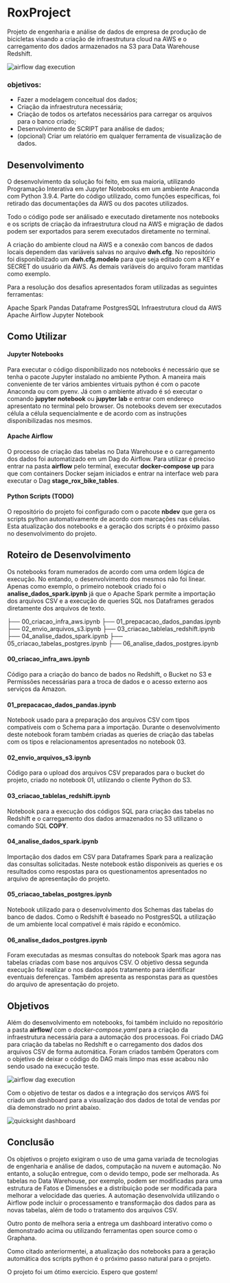 # RoxProject

Projeto de engenharia e análise de dados de empresa de produção de bicicletas visando a criação de infraestrutura cloud na AWS e o carregamento dos dados armazenados na S3 para Data Warehouse Redshift. 

![airflow dag execution](https://github.com/elmarculino/roxproject/blob/master/images/airflow_stage_execution.png?raw=true)

### objetivos:

- Fazer a modelagem conceitual dos dados;
- Criação da infraestrutura necessária;
- Criação de todos os artefatos necessários para carregar os arquivos para o banco criado;
- Desenvolvimento de SCRIPT para análise de dados;
- (opcional) Criar um relatório em qualquer ferramenta de visualização de dados.

## Desenvolvimento

O desenvolvimento da solução foi feito, em sua maioria, utilizando Programação Interativa em Jupyter Notebooks em um ambiente Anaconda com Python 3.9.4. Parte do código utilizado, como funções específicas, foi retirado das documentações da AWS ou dos pacotes utilizados. 

Todo o código pode ser análisado e executado diretamente nos notebooks e os scripts de criação da infraestrutura cloud na AWS e migração de dados podem ser exportados para serem executados diretamente no terminal.

A criação do ambiente cloud na AWS e a conexão com bancos de dados locais dependem das variáveis salvas no arquivo __dwh.cfg__. No repositório foi disponibilizado um __dwh.cfg.modelo__ para que seja editado com a KEY e SECRET do usuário da AWS. As demais variáveis do arquivo foram mantidas como exemplo.

Para a resolução dos desafios apresentados foram utilizadas as seguintes ferramentas: 

Apache Spark
Pandas Dataframe
PostgresSQL
Infraestrutura cloud da AWS
Apache Airflow 
Jupyter Notebook

## Como Utilizar

#### Jupyter Notebooks

Para executar o código disponibilizado nos notebooks é necessário que se tenha o pacote Jupyter instalado no ambiente Python. A maneira mais conveniente de ter vários ambientes virtuais python é com o pacote Anaconda ou com pyenv. Já com o ambiente ativado é só executar o comando __jupyter notebook__ ou __jupyter lab__ e entrar com endereço apresentato no terminal pelo browser. Os notebooks devem ser executados célula a célula sequencialmente e de acordo com as instruções disponibilizadas nos mesmos. 

#### Apache Airflow

O processo de criação das tabelas no Data Warehouse e o carregamento dos dados foi automatizado em um Dag do Airflow. Para utilizar é preciso entrar na pasta __airflow__ pelo terminal, executar __docker-compose up__ para que com containers Docker sejam iniciados e entrar na interface web para executar o Dag __stage_rox_bike_tables__. 

#### Python Scripts (TODO)

O repositório do projeto foi configurado com o pacote __nbdev__ que gera os scripts python automativamente de acordo com marcações nas células. Esta atualização dos notebooks e a geração dos scripts é o próximo passo no desenvolvimento do projeto. 


## Roteiro de Desenvolvimento

Os notebooks foram numerados de acordo com uma ordem lógica de execução. No entando, o desenvolvimento dos mesmos não foi linear. Apenas como exemplo, o primeiro notebook criado foi o __analise_dados_spark.ipynb__ já que o Apache Spark permite a importação dos arquivos CSV e a execução de queries SQL nos Dataframes gerados diretamente dos arquivos de texto.

├── 00_criacao_infra_aws.ipynb
├── 01_prepacacao_dados_pandas.ipynb
├── 02_envio_arquivos_s3.ipynb
├── 03_criacao_tablelas_redshift.ipynb
├── 04_analise_dados_spark.ipynb
├── 05_criacao_tabelas_postgres.ipynb
├── 06_analise_dados_postgres.ipynb

#### 00_criacao_infra_aws.ipynb
    
Código para a criação do banco de bados no Redshift, o Bucket no S3 e Permissões necessárias para a troca de dados e o acesso externo aos serviços da Amazon.

#### 01_prepacacao_dados_pandas.ipynb

Notebook usado para a preparação dos arquivos CSV com tipos compatíveis com o Schema para a importação. Durante o desenvolvimento deste notebook foram também criadas as queries de criação das tabelas com os tipos e relacionamentos apresentados no notebook 03.

#### 02_envio_arquivos_s3.ipynb

Código para o upload dos arquivos CSV preparados para o bucket do projeto, criado no notebook 01, utilizando o cliente Python do S3. 

#### 03_criacao_tablelas_redshift.ipynb

Notebook para a execução dos códigos SQL para criação das tabelas no Redshift e o carregamento dos dados armazenados no S3 utilizano o comando SQL __COPY__.

#### 04_analise_dados_spark.ipynb

Importação dos dados em CSV para Dataframes Spark para a realização das consultas solicitadas. Neste notebook estão disponiveis as queries e os resultados como respostas para os questionamentos apresentados no arquivo de apresentação do projeto. 

#### 05_criacao_tabelas_postgres.ipynb

Notebook utilizado para o desenvolvimento dos Schemas das tabelas do banco de dados. Como o Redshift é baseado no PostgresSQL a utilização de um ambiente local compativel é mais rápido e econômico.

#### 06_analise_dados_postgres.ipynb

Foram executadas as mesmas consultas do notebook Spark mas agora nas tabelas criadas com base nos arquivos CSV. O objetivo dessa segunda execução foi realizar o nos dados após tratamento para identificar eventuais deferenças. Também apresenta as responstas para as questões do arquivo de apresentação do projeto.

## Objetivos

Além do desenvolvimento em notebooks, foi também incluido no repositório a pasta __airflow/__ com o _docker-compose.yaml_ para a criação da infraestrutura necessária para a automação dos processoas. Foi criado DAG para criação da tabelas no Redshift e o carregamento dos dados dos arquivos CSV de forma automática. Foram criados também Operators com o objetivo de deixar o código do DAG mais limpo mas esse acabou não sendo usado na execução teste.


![airflow dag execution](https://github.com/elmarculino/roxproject/blob/master/images/airflow_stage_execution.png?raw=true)

Com o objetivo de testar os dados e a integração dos serviços AWS foi 
criado um dashboard para a visualização dos dados de total de vendas por dia demonstrado no print abaixo.

![quicksight dashboard](https://github.com/elmarculino/roxproject/blob/master/images/dashboard_quicksight.png?raw=true)

## Conclusão

Os objetivos o projeto exigiram o uso de uma gama variada de tecnologias de engenharia e análise de dados, computação na nuvem e automação.  No entanto, a solução entregue, com o devido tempo, pode ser melhorada. As tabelas no Data Warehouse, por exemplo, podem ser modificadas para uma estrutura de Fatos e Dimensões e a distribuição pode ser modificada para melhorar a velocidade das queries. A automação desenvolvida utilizando o Airflow pode incluir o processamento e transformação dos dados para as novas tabelas, além de todo o tratamento dos arquivos CSV.

Outro ponto de melhora seria a entrega um dashboard interativo como o demonstrado acima ou utilizando ferramentas open source como o Graphana.

Como citado anteriormentei, a atualização dos notebooks para a geração automática dos scripts python é o próximo passo natural para o projeto.  

O projeto foi um ótimo exercicio. Espero que gostem!
